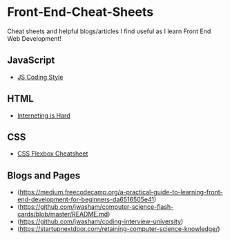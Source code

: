 # Front-End-Cheat-Sheets
Cheat sheets and helpful blogs/articles I find useful as I learn Front End Web Development!

## JavaScript
- [JS Coding Style](https://javascript.info/article/coding-style/code-style@2x.png)

## HTML
- [Interneting is Hard](https://internetingishard.com/html-and-css/)

## CSS
- [CSS Flexbox Cheatsheet](https://yoksel.github.io/flex-cheatsheet/#display)

## Blogs and Pages
- (https://medium.freecodecamp.org/a-practical-guide-to-learning-front-end-development-for-beginners-da6516505e41)
- (https://github.com/jwasham/computer-science-flash-cards/blob/master/README.md)
- (https://github.com/jwasham/coding-interview-university)
- (https://startupnextdoor.com/retaining-computer-science-knowledge/)
